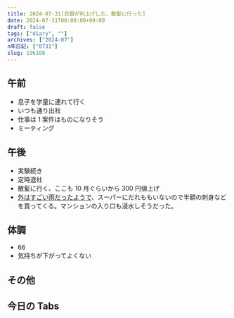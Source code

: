 ```yaml
---
title: 2024-07-31[日銀が利上げした、散髪に行った]
date: 2024-07-31T00:00:00+09:00
draft: false
tags: ["diary", ""]
archives: ["2024-07"]
n年日記: ["0731"]
slug: 196108
---
```


## 午前

- 息子を学童に連れて行く
- いつも通り出社
- 仕事は 1 案件はものになりそう
- ミーティング

## 午後

- 実験続き
- 定時退社
- 散髪に行く、ここも 10 月ぐらいから 300 円値上げ
- [外はすごい雨だったようで](https://misskey.sk85.org/notes/9wdaup1nxj)、スーパーにだれももいないので半額の刺身などを買ってくる。マンションの入り口も浸水しそうだった。

## 体調

- 66
- 気持ちが下がってよくない

## その他

## 今日の Tabs
